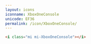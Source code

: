 ```yaml
---
layout: icons
iconname: XboxOneConsole
unicode: EF36
permalink: /icon/XboxOneConsole/
---
```


``` html
<i class="mi mi-XboxOneConsole"></i>
```
